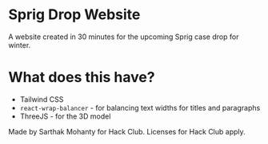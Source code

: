 # Sprig Drop Website
A website created in 30 minutes for the upcoming Sprig case drop for winter.
# What does this have?
- Tailwind CSS
- `react-wrap-balancer` - for balancing text widths for titles and paragraphs
- ThreeJS - for the 3D model

Made by Sarthak Mohanty for Hack Club. Licenses for Hack Club apply.
